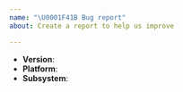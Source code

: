 ```yaml
---
name: "\U0001F41B Bug report"
about: Create a report to help us improve

---
```


<!--
Thank you for reporting a possible bug in yoda-platform-tools.

Please fill in as much of the template below as you can.

Version: output of `yoda -v`
Platform: output of `uname -a` (UNIX), or version and 32 or 64-bit (Windows)
Subsystem: if known, please specify the affected core module name

If possible, please provide code that demonstrates the problem, keeping it as
simple and free of external dependencies as you can.
-->

* **Version**:
* **Platform**:
* **Subsystem**:

<!-- Please provide more details below this comment. -->
